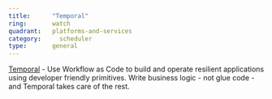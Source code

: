 ```yaml
---
title:      "Temporal"
ring:       watch
quadrant:   platforms-and-services
category:	  scheduler
type:       general
---
```


[Temporal](https://www.temporal.io/) - Use Workflow as Code to build and operate resilient applications using developer friendly primitives. Write business logic - not glue code - and Temporal takes care of the rest.